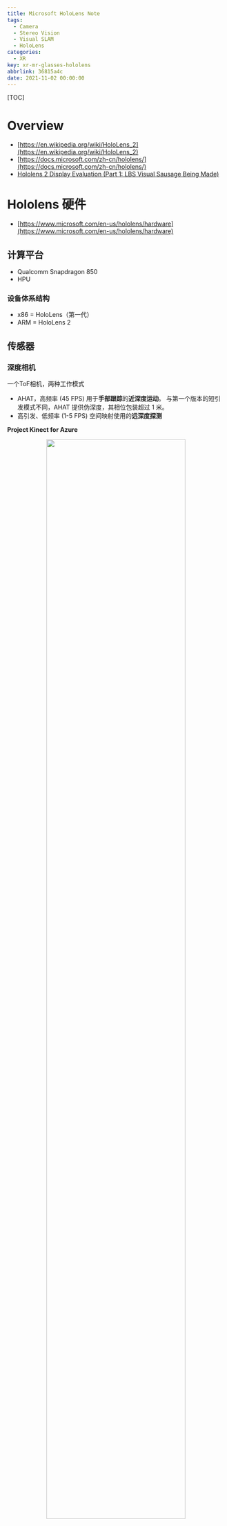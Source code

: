 ```yaml
---
title: Microsoft HoloLens Note
tags:
  - Camera
  - Stereo Vision
  - Visual SLAM
  - HoloLens
categories:
  - XR
key: xr-mr-glasses-hololens
abbrlink: 36815a4c
date: 2021-11-02 00:00:00
---
```


[TOC]

# Overview

- [https://en.wikipedia.org/wiki/HoloLens_2](https://en.wikipedia.org/wiki/HoloLens_2)
- [https://docs.microsoft.com/zh-cn/hololens/](https://docs.microsoft.com/zh-cn/hololens/)
- [Hololens 2 Display Evaluation (Part 1: LBS Visual Sausage Being Made)](https://kguttag.com/2020/07/04/hololens-2-display-evaluation-part-1-lbs-visual-sausage-being-made/)

# Hololens 硬件

- [https://www.microsoft.com/en-us/hololens/hardware](https://www.microsoft.com/en-us/hololens/hardware)

## 计算平台

- Qualcomm Snapdragon 850
- HPU

### 设备体系结构

- x86 = HoloLens（第一代）
- ARM = HoloLens 2

## 传感器

### 深度相机

一个ToF相机，两种工作模式

- AHAT，高频率 (45 FPS) 用于**手部跟踪**的**近深度运动**。 与第一个版本的短引发模式不同，AHAT 提供伪深度，其相位包装超过 1 米。
- 高引发、低频率 (1-5 FPS) 空间映射使用的**远深度探测**

**Project Kinect for Azure**

<p align="center">
  <img src="/img/post/hololens/kinect_depth_sensor.png" style="width:80%;"/>
</p>

<p align="center">
  <iframe src="https://www.youtube.com/embed/aa8DzmvLxus?rel=0&showinfo=0"
    width="780" height="480" frameborder="no" scrolling="no" allowfullscreen="true">
  </iframe>
</p>

### VLC Camera

4个，用于头部跟踪

### IR Camera

2个，用于眼部跟踪

### IMU

- Gyro
- Acc
- Mag

### 麦克风阵列

- 5通道

## 光学组件

- 光引擎
    - 波导
- 组合器

## 其他

- 散热
    - 神经网络：识别 先粗再细
- 材料
    - 碳纤维

# 功能分析

- 头部跟踪
- 眼部跟踪
- 手势识别
- 空间建图
- 空间定位

# Microsoft HoloLens App

Windows 10 上无法连接设备？？？

# Windows 设备门户

- ref: [使用 Windows 设备门户](https://docs.microsoft.com/zh-cn/windows/mixed-reality/develop/advanced-concepts/using-the-windows-device-portal)
- Wifi
    - HoloLens 和 PC 处于同一局域网
    - 浏览器
        - 登录：`https://<HOLOLENS-IP>` （目前用户名和密码：hongchen）
        - 配置：`https://<HOLOLENS-IP>/devicepair.htm` (新建用户名和密码，有则忽略)
- USB（TODO: `127.0.0.1:10080` ???）
    - 浏览器
        - `https://<UsbNcm-IP>`

# HoloLens 研究模式

- ref
    - [HoloLens 研究模式](https://docs.microsoft.com/zh-cn/windows/mixed-reality/develop/advanced-concepts/research-mode)
    - [Advancing the MR Experience with HoloLens 2 Research Mode](https://valoremreply.com/post/hololens_research_mode/)
- 在 **Windows 设备门户** 打开 **研究模式**:
    - System -> Research mode -> Allow access to sensor streams
- Raw sensor data
    - [Getting raw data from sensors](https://forums.hololens.com/discussion/9671/getting-raw-data-from-sensors)
    - 需要打开 **HoloLens 研究模式**
    

# HoloLensForCV

- https://github.com/microsoft/HoloLensForCV

# HoloLens2ForCV

- https://github.com/cggos/HoloLens2ForCV

## 开发环境

- 根据工程中文档说明安装相关工具

## 部署样例

- Visual Studio 打开某一工程，例如 SensorVisualization
- 配置管理器：`Debug | ARM64`
- 部署
    - USB（**调试器** 选择 **设备**）
    - WiFi（**调试器** 选择 **远程计算机**，输入 **Hololens IP地址**）
- 构建
- 调试运行

注意： 

- 第一次连接设备运行需要PIN码（Hololens开发人员选项->配对）
- 每个应用第一次部署，需要在Hololens端 同意访问Camera，否则会报“拒绝访问”的错误
- 应用部署前，需要设备处于登录状态，否则会报“拒绝访问”的错误

## Samples

### SensorVisualization

<p align="center">
  <img src="/img/post/hololens/holo2_sensor_vis.jpg" style="width:100%;"/>
</p>

### StreamRecorder

- StreamRecorderApp
    - files
        - xxx_head_hand_eye.csv
        - xxx_pv.txt
        - Depth Long Throw_extrinsics.txt
        - Depth Long Throw_lut.bin
        - Depth Long Throw_rig2world.txt
        - Depth Long Throw.tar
        - PV.tar
    - plot rig2world.txt
        
        ```bash
        # get rig2world.kitti
        python StreamRecorderConverter/rig2world_to_kitti.py --dir ./output/2021-11-17-223707/
        
        # evo
        evo_traj kitti rig2world.kitti -p --plot_mode xz
        ```
        
- StreamRecorderConverter

  - scripts

    ```bash
    python StreamRecorderConverter/recorder_console.py --workspace_path ./output/  --dev_portal_username hongchen --dev_portal_password hongchen --dev_portal_address 192.168.1.100
    
    # or only process all
    python StreamRecorderConverter/process_all.py --recording_path output/2021-11-17-223707/
    ```
    
  - issues
    
    - Q: ssl.SSLCertVerificationError: [SSL: CERTIFICATE_VERIFY_FAILED] certificate verify failed: unable to get local issuer certificate (_ssl.c:1091)
    - A: And uncheck **SSL connection** from **Preferences** under **system** at **Windows Device Portal**.
    
  - output
    
    ```
    dev_portal_address 192.168.1.102
    Connecting to HoloLens Device Portal...
    => Connected to HoloLens at address: http://192.168.1.102
    Searching for StreamRecorder application...
    => Found StreamRecorder application with name: 31fa9d1a-a222-4878-a6fc-77aff92195b5_1.0.0.0_arm64__ph1m9x8skttmg
    Searching for recordings...
    => Found a total of 7 recordings
    
    Available commands:
      help:                     Print this help message
      exit:                     Exit the console loop
      list:                     List all recordings
      list_device:              List all recordings on the HoloLens
      list_workspace:           List all recordings in the workspace
      download X:               Download recording X from the HoloLens
      download_all:             Download all recordings from the HoloLens
      delete X:                 Delete recording X from the HoloLens
      delete_all:               Delete all recordings from the HoloLens
      process X:                Process recording X 
    
    [     0]  2021-11-03-005026
    [     1]  2021-11-17-223707
    [     2]  2021-11-18-003216
    [     3]  2021-11-18-004432
    [     4]  2021-11-18-005937
    [     5]  2021-11-18-011202
    [     6]  2021-11-18-012204
    Welcome to the recorder shell.   Type help or ? to list commands.
    
    (recorder console) ?
    Available commands:
      help:                     Print this help message
      exit:                     Exit the console loop
      list:                     List all recordings
      list_device:              List all recordings on the HoloLens
      list_workspace:           List all recordings in the workspace
      download X:               Download recording X from the HoloLens
      download_all:             Download all recordings from the HoloLens
      delete X:                 Delete recording X from the HoloLens
      delete_all:               Delete all recordings from the HoloLens
      process X:                Process recording X 
    (recorder console) list
    Device recordings:
    [     0]  2021-11-03-005026
    [     1]  2021-11-17-223707
    [     2]  2021-11-18-003216
    [     3]  2021-11-18-004432
    [     4]  2021-11-18-005937
    [     5]  2021-11-18-011202
    [     6]  2021-11-18-012204
    Workspace recordings:
    => No recordings found in workspace
    
    (recorder console) download 1
    Downloading recording 2021-11-17-223707...
    => Downloading: 2021-11-17-223707_head_hand_eye.csv
    => Downloading: 2021-11-17-223707_pv.txt
    => Downloading: Depth Long Throw.tar
    => Downloading: Depth Long Throw_extrinsics.txt
    => Downloading: Depth Long Throw_lut.bin
    => Downloading: Depth Long Throw_rig2world.txt
    => Downloading: PV.tar
    
    (recorder console) 
    Downloading recording 2021-11-17-223707...
    => Skipping, already downloaded: 2021-11-17-223707_head_hand_eye.csv
    => Skipping, already downloaded: 2021-11-17-223707_pv.txt
    => Skipping, already downloaded: Depth Long Throw.tar
    => Skipping, already downloaded: Depth Long Throw_extrinsics.txt
    => Skipping, already downloaded: Depth Long Throw_lut.bin
    => Skipping, already downloaded: Depth Long Throw_rig2world.txt
    => Skipping, already downloaded: PV.tar
    (recorder console) process 1
    => Recording does not exist
    (recorder console) process 2
    => Recording does not exist
    
    (recorder console) list
    Device recordings:
    [     0]  2021-11-03-005026
    [     1]  2021-11-17-223707
    [     2]  2021-11-18-003216
    [     3]  2021-11-18-004432
    [     4]  2021-11-18-005937
    [     5]  2021-11-18-011202
    [     6]  2021-11-18-012204
    Workspace recordings:
    [     0]  2021-11-17-223707
    
    (recorder console) process 0
    Extracting output/2021-11-17-223707/Depth Long Throw.tar
    Extracting output/2021-11-17-223707/PV.tar
    Processing images
    .....................................................................................................................
    Saving point clouds
    .....................................................................................................................
    Average PV delta: -0.171ms, fps: -5860.911
    Average Depth Long Throw delta: -22.223ms, fps: -44.999
    Average hand/head delta: 17.628ms, fps: 56.728
    (recorder console)
    ```
    

# 软件开发

## **Core App (C++/WinRT)**

- [https://docs.microsoft.com/en-us/windows/uwp/cpp-and-winrt-apis/intro-to-using-cpp-with-winrt](https://docs.microsoft.com/zh-cn/windows/uwp/cpp-and-winrt-apis/intro-to-using-cpp-with-winrt)

## Research Mode API

- Research Mode API is based on a light-weight derivation of COM called **Nano-COM**.
- **ResearchModeApi.h**
    
    ```cpp
    struct AccelDataStruct
    {
        uint64_t VinylHupTicks;
        uint64_t SocTicks;
        float AccelValues[3];
        float temperature;
    };
    
    struct GyroDataStruct
    {
        uint64_t VinylHupTicks;
        uint64_t SocTicks;
        float GyroValues[3];
        float temperature;
    };
    
    struct MagDataStruct
    {
        uint64_t VinylHupTicks;
        uint64_t SocTicks;
        float MagValues[3];
    };
    
    enum ResearchModeSensorType
    {
        LEFT_FRONT,
        LEFT_LEFT,
        RIGHT_FRONT,
        RIGHT_RIGHT,
        DEPTH_AHAT,
        DEPTH_LONG_THROW,
        IMU_ACCEL,
        IMU_GYRO,
        IMU_MAG
    };
    
    DECLARE_INTERFACE_IID_(IResearchModeSensorVLCFrame, IUnknown, "5C693123-3851-4FDC-A2D9-51C68AF53976")
    {
        STDMETHOD(GetBuffer(
            _Outptr_ const BYTE **ppBytes,
            _Out_ size_t *pBufferOutLength)) = 0;
        STDMETHOD(GetGain(
            _Out_ UINT32 *pGain)) = 0;
        STDMETHOD(GetExposure(
            _Out_ UINT64 *pExposure)) = 0;
    };
    
    DECLARE_INTERFACE_IID_(IResearchModeSensorDepthFrame, IUnknown, "35167E38-E020-43D9-898E-6CB917AD86D3")
    {
        STDMETHOD(GetBuffer(
            _Outptr_ const UINT16 **ppBytes,
            _Out_ size_t *pBufferOutLength)) = 0;
        STDMETHOD(GetAbDepthBuffer(
            _Outptr_ const UINT16 **ppBytes,
            _Out_ size_t *pBufferOutLength)) = 0;
        STDMETHOD(GetSigmaBuffer(
            _Outptr_ const BYTE **ppBytes,
            _Out_ size_t *pBufferOutLength)) = 0;
    };
    
    DECLARE_INTERFACE_IID_(IResearchModeAccelFrame, IUnknown, "42AA75F8-E3FE-4C25-88C6-F2ECE1E8A2C5")
    {
        STDMETHOD(GetCalibratedAccelaration(
            _Out_ DirectX::XMFLOAT3 *pAccel)) = 0;
        STDMETHOD(GetCalibratedAccelarationSamples(
            _Outptr_ const AccelDataStruct **ppAccelBuffer,
            _Out_ size_t *pBufferOutLength)) = 0;
    };
    
    DECLARE_INTERFACE_IID_(IResearchModeGyroFrame, IUnknown, "4C0C5EE7-CBB8-4A15-A81F-943785F524A6")
    {
        STDMETHOD(GetCalibratedGyro(
            _Out_ DirectX::XMFLOAT3 *pGyro)) = 0;
        STDMETHOD(GetCalibratedGyroSamples(
            _Outptr_ const GyroDataStruct **ppAccelBuffer,
            _Out_ size_t *pBufferOutLength)) = 0;
    };
    
    DECLARE_INTERFACE_IID_(IResearchModeMagFrame, IUnknown, "2376C9D2-7F3D-456E-A39E-3B7730DDA9E5")
    {
        STDMETHOD(GetMagnetometer(
            _Out_ DirectX::XMFLOAT3 *pMag)) = 0;
        STDMETHOD(GetMagnetometerSamples(
            _Outptr_ const MagDataStruct **ppMagBuffer,
            _Out_ size_t *pBufferOutLength)) = 0;
    };
    ```